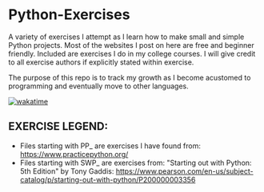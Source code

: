 # Python-Exercises
A variety of exercises I attempt as I learn how to make small and simple Python projects. Most of the websites I post on here are free and beginner friendly. Included are exercises I do in my college courses. I will give credit to all exercise authors if explicitly stated within exercise.

The purpose of this repo is to track my growth as I become acustomed to programming and eventually move to other languages. 

<a href="https://wakatime.com/badge/github/GasGastropoda/Python-Exercises"><img src="https://wakatime.com/badge/github/GasGastropoda/Python-Exercises.svg" alt="wakatime"></a>

EXERCISE LEGEND:
---------------
- Files starting with PP_ are exercises I have found from:
https://www.practicepython.org/
- Files starting with SWP_ are exercises from:
"Starting out with Python: 5th Edition" by Tony Gaddis:
https://www.pearson.com/en-us/subject-catalog/p/starting-out-with-python/P200000003356
